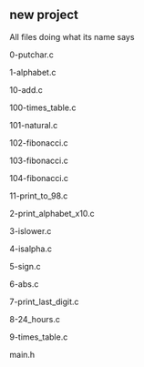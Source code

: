 ## new project

All files doing what its name says

0-putchar.c

1-alphabet.c

10-add.c

100-times_table.c

101-natural.c

102-fibonacci.c

103-fibonacci.c

104-fibonacci.c

11-print_to_98.c

2-print_alphabet_x10.c

3-islower.c

4-isalpha.c

5-sign.c

6-abs.c

7-print_last_digit.c

8-24_hours.c

9-times_table.c

main.h

